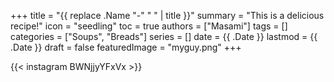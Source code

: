 +++
title = "{{ replace .Name "-" " " | title }}"
summary = "This is a delicious recipe!"
icon = "seedling"
toc = true
authors = ["Masami"]
tags = []
categories = ["Soups", "Breads"]
series = []
date = {{ .Date }}
lastmod = {{ .Date }}
draft = false
featuredImage = "myguy.png"
+++

{{< instagram BWNjjyYFxVx >}}
